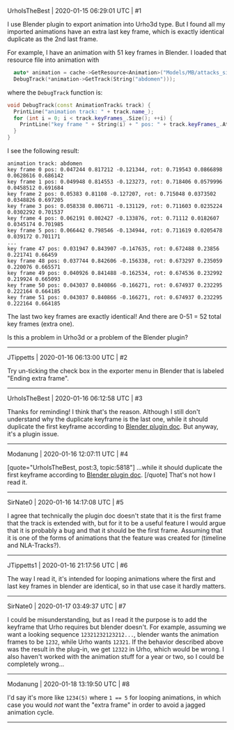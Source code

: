 UrhoIsTheBest | 2020-01-15 06:29:01 UTC | #1

I use Blender plugin to export animation into Urho3d type. But I found all my imported animations have an extra last key frame, which is exactly identical duplicate as the 2nd last frame.

For example, I have an animation with 51 key frames in Blender.
I loaded that resource file into animation with
```c++
  auto* animation = cache->GetResource<Animation>("Models/MB/attacks_single_lefttoright.ani");
  DebugTrack(*animation->GetTrack(String("abdomen")));
```
where the `DebugTrack` function is:
```c++
void DebugTrack(const AnimationTrack& track) {
  PrintLine("animation track: " + track.name_);
  for (int i = 0; i < track.keyFrames_.Size(); ++i) {
    PrintLine("key frame " + String(i) + " pos: " + track.keyFrames_.At(i).position_.ToString() + ", rot: " + track.keyFrames_.At(i).rotation_.ToString());
  }
}
```
I see the following result:
```
animation track: abdomen
key frame 0 pos: 0.047244 0.817212 -0.121344, rot: 0.719543 0.0866898 0.0628616 0.686142
key frame 1 pos: 0.049948 0.814553 -0.123273, rot: 0.718406 0.0579996 0.0458512 0.691684
key frame 2 pos: 0.05383 0.81108 -0.127207, rot: 0.715048 0.0373502 0.0348826 0.697205
key frame 3 pos: 0.058338 0.806711 -0.131129, rot: 0.711603 0.0235224 0.0302292 0.701537
key frame 4 pos: 0.062191 0.802427 -0.133876, rot: 0.71112 0.0182607 0.0345174 0.701985
key frame 5 pos: 0.066442 0.798546 -0.134944, rot: 0.711619 0.0205478 0.039172 0.701171
...
key frame 47 pos: 0.031947 0.843907 -0.147635, rot: 0.672488 0.23856 0.221741 0.66459
key frame 48 pos: 0.037744 0.842606 -0.156338, rot: 0.673297 0.235059 0.220076 0.665571
key frame 49 pos: 0.040926 0.841488 -0.162534, rot: 0.674536 0.232992 0.219924 0.665093
key frame 50 pos: 0.043037 0.840866 -0.166271, rot: 0.674937 0.232295 0.222164 0.664185
key frame 51 pos: 0.043037 0.840866 -0.166271, rot: 0.674937 0.232295 0.222164 0.664185
```

The last two key frames are exactly identical! And there are 0-51 = 52 total key frames (extra one).

Is this a problem in Urho3d or a problem of the Blender plugin?

-------------------------

JTippetts | 2020-01-16 06:13:00 UTC | #2

Try un-ticking the check box in the exporter menu in Blender that is labeled "Ending extra frame".

-------------------------

UrhoIsTheBest | 2020-01-16 06:12:58 UTC | #3

Thanks for reminding! I think that's the reason. Although I still don't understand why the duplicate keyframe is the last one, while it should duplicate the first keyframe according to [Blender plugin doc](https://github.com/reattiva/Urho3D-Blender/blob/master/guide.txt). But anyway, it's a plugin issue.

-------------------------

Modanung | 2020-01-16 12:07:11 UTC | #4

[quote="UrhoIsTheBest, post:3, topic:5818"]
...while it should duplicate the first keyframe according to [Blender plugin doc](https://github.com/reattiva/Urho3D-Blender/blob/master/guide.txt).
[/quote]
That's not how I read it.

-------------------------

SirNate0 | 2020-01-16 14:17:08 UTC | #5

I agree that technically the plugin doc doesn't state that it is the first frame that the track is extended with, but for it to be a useful feature I would argue that it is probably a bug and that it should be the first frame. Assuming that it is one of the forms of animations that the feature was created for (timeline and NLA-Tracks?).

-------------------------

JTippetts1 | 2020-01-16 21:17:56 UTC | #6

The way I read it, it's intended for looping animations where the first and last key frames in blender are identical, so in that use case it hardly matters.

-------------------------

SirNate0 | 2020-01-17 03:49:37 UTC | #7

I could be misunderstanding, but as I read it the purpose is to add the keyframe that Urho requires but blender doesn't. For example, assuming we want a looking sequence `12321232123212...`, blender wants the animation frames to be `1232`, while Urho wants `12321`. If the behavior described above was the result in the plug-in, we get `12322` in Urho, which would be wrong. I also haven't worked with the animation stuff for a year or two, so I could be completely wrong...

-------------------------

Modanung | 2020-01-18 13:19:50 UTC | #8

I'd say it's more like `1234(5)` where `1 == 5` for looping animations, in which case you would _not_ want the "extra frame" in order to avoid a jagged animation cycle.

-------------------------

